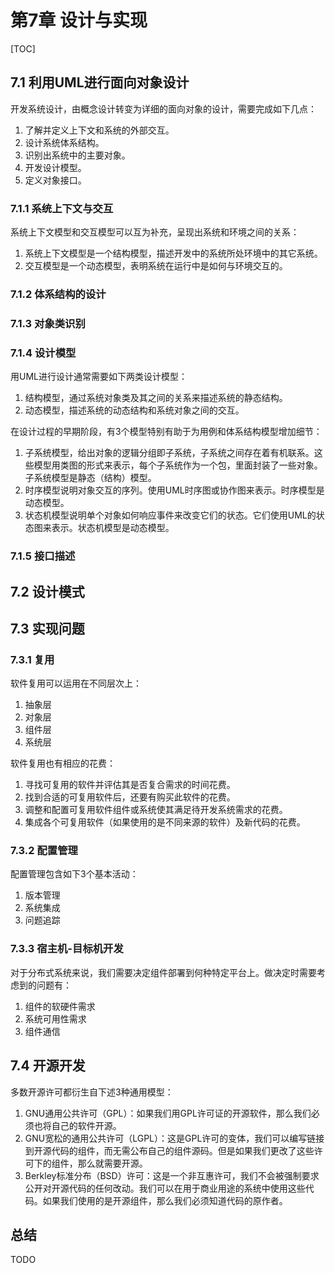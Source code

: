 # 第7章 设计与实现

[TOC]



## 7.1 利用UML进行面向对象设计

开发系统设计，由概念设计转变为详细的面向对象的设计，需要完成如下几点：

1. 了解并定义上下文和系统的外部交互。
2. 设计系统体系结构。
3. 识别出系统中的主要对象。
4. 开发设计模型。
5. 定义对象接口。

### 7.1.1 系统上下文与交互

系统上下文模型和交互模型可以互为补充，呈现出系统和环境之间的关系：

1. 系统上下文模型是一个结构模型，描述开发中的系统所处环境中的其它系统。
2. 交互模型是一个动态模型，表明系统在运行中是如何与环境交互的。

### 7.1.2 体系结构的设计

### 7.1.3 对象类识别

### 7.1.4 设计模型

用UML进行设计通常需要如下两类设计模型：

1. 结构模型，通过系统对象类及其之间的关系来描述系统的静态结构。
2. 动态模型，描述系统的动态结构和系统对象之间的交互。

在设计过程的早期阶段，有3个模型特别有助于为用例和体系结构模型增加细节：

1. 子系统模型，给出对象的逻辑分组即子系统，子系统之间存在着有机联系。这些模型用类图的形式来表示，每个子系统作为一个包，里面封装了一些对象。子系统模型是静态（结构）模型。
2. 时序模型说明对象交互的序列。使用UML时序图或协作图来表示。时序模型是动态模型。
3. 状态机模型说明单个对象如何响应事件来改变它们的状态。它们使用UML的状态图来表示。状态机模型是动态模型。

### 7.1.5 接口描述



## 7.2 设计模式



## 7.3 实现问题

### 7.3.1 复用

软件复用可以运用在不同层次上：

1. 抽象层
2. 对象层
3. 组件层
4. 系统层

软件复用也有相应的花费：

1. 寻找可复用的软件并评估其是否复合需求的时间花费。
2. 找到合适的可复用软件后，还要有购买此软件的花费。
3. 调整和配置可复用软件组件或系统使其满足待开发系统需求的花费。
4. 集成各个可复用软件（如果使用的是不同来源的软件）及新代码的花费。

### 7.3.2 配置管理

配置管理包含如下3个基本活动：

1. 版本管理
2. 系统集成
3. 问题追踪

### 7.3.3 宿主机-目标机开发

对于分布式系统来说，我们需要决定组件部署到何种特定平台上。做决定时需要考虑到的问题有：

1. 组件的软硬件需求
2. 系统可用性需求
3. 组件通信



## 7.4 开源开发

多数开源许可都衍生自下述3种通用模型：

1. GNU通用公共许可（GPL）：如果我们用GPL许可证的开源软件，那么我们必须也将自己的软件开源。
2. GNU宽松的通用公共许可（LGPL）：这是GPL许可的变体，我们可以编写链接到开源代码的组件，而无需公布自己的组件源码。但是如果我们更改了这些许可下的组件，那么就需要开源。
3. Berkley标准分布（BSD）许可：这是一个非互惠许可，我们不会被强制要求公开对开源代码的任何改动。我们可以在用于商业用途的系统中使用这些代码。如果我们使用的是开源组件，那么我们必须知道代码的原作者。



## 总结

TODO


